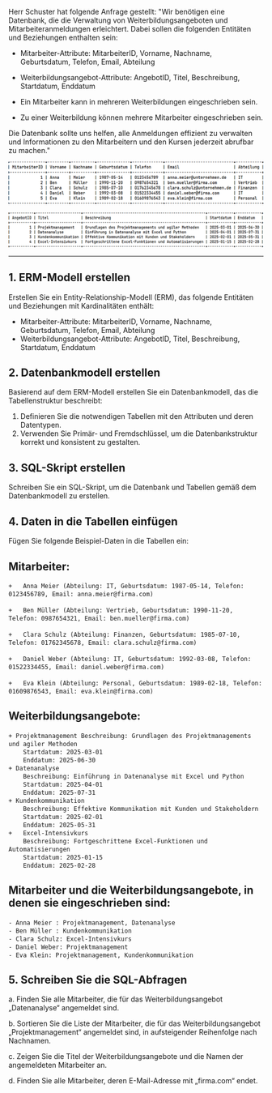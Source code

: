 Herr Schuster hat folgende Anfrage gestellt:
"Wir benötigen eine Datenbank, die die Verwaltung von Weiterbildungsangeboten und Mitarbeiteranmeldungen erleichtert. 
Dabei sollen die folgenden Entitäten und Beziehungen enthalten sein:

- Mitarbeiter-Attribute: MitarbeiterID, Vorname, Nachname, Geburtsdatum, Telefon, Email, Abteilung
- Weiterbildungsangebot-Attribute: AngebotID, Titel, Beschreibung, Startdatum, Enddatum

- Ein Mitarbeiter kann in mehreren Weiterbildungen eingeschrieben sein. 
- Zu einer Weiterbildung können mehrere Mitarbeiter eingeschrieben sein.

Die Datenbank sollte uns helfen, alle Anmeldungen effizient zu verwalten und Informationen zu den Mitarbeitern und den Kursen jederzeit abrufbar zu machen."   

![alt text](bild-1.png)

![alt text](bild-2.png)



________________________________________
## 1. ERM-Modell erstellen
Erstellen Sie ein Entity-Relationship-Modell (ERM), das folgende Entitäten und Beziehungen mit Kardinalitäten enthält:

- Mitarbeiter-Attribute: MitarbeiterID, Vorname, Nachname, Geburtsdatum, Telefon, Email, Abteilung
- Weiterbildungsangebot-Attribute: AngebotID, Titel, Beschreibung, Startdatum, Enddatum

## 2. Datenbankmodell erstellen

Basierend auf dem ERM-Modell erstellen Sie ein Datenbankmodell, das die Tabellenstruktur beschreibt:

1.	Definieren Sie die notwendigen Tabellen mit den Attributen und deren Datentypen.
2.	Verwenden Sie Primär- und Fremdschlüssel, um die Datenbankstruktur korrekt und konsistent zu gestalten.

## 3. SQL-Skript erstellen 

Schreiben Sie ein SQL-Skript, um die Datenbank und Tabellen gemäß dem Datenbankmodell zu erstellen.

## 4. Daten in die Tabellen einfügen

Fügen Sie folgende Beispiel-Daten in die Tabellen ein:

## Mitarbeiter:

    +   Anna Meier (Abteilung: IT, Geburtsdatum: 1987-05-14, Telefon: 0123456789, Email: anna.meier@firma.com)
    
    +   Ben Müller (Abteilung: Vertrieb, Geburtsdatum: 1990-11-20, Telefon: 0987654321, Email: ben.mueller@firma.com)

    +   Clara Schulz (Abteilung: Finanzen, Geburtsdatum: 1985-07-10, Telefon: 01762345678, Email: clara.schulz@firma.com)

    +   Daniel Weber (Abteilung: IT, Geburtsdatum: 1992-03-08, Telefon: 01522334455, Email: daniel.weber@firma.com)

    +   Eva Klein (Abteilung: Personal, Geburtsdatum: 1989-02-18, Telefon: 01609876543, Email: eva.klein@firma.com)

## Weiterbildungsangebote:

    + Projektmanagement Beschreibung: Grundlagen des Projektmanagements und agiler Methoden
    	Startdatum: 2025-03-01
    	Enddatum: 2025-06-30
    + Datenanalyse
        Beschreibung: Einführung in Datenanalyse mit Excel und Python
        Startdatum: 2025-04-01
        Enddatum: 2025-07-31
    + Kundenkommunikation
        Beschreibung: Effektive Kommunikation mit Kunden und Stakeholdern
        Startdatum: 2025-02-01
        Enddatum: 2025-05-31
    +   Excel-Intensivkurs
        Beschreibung: Fortgeschrittene Excel-Funktionen und Automatisierungen
        Startdatum: 2025-01-15
        Enddatum: 2025-02-28

## Mitarbeiter und die Weiterbildungsangebote, in denen sie eingeschrieben sind:

    - Anna Meier : Projektmanagement, Datenanalyse
    - Ben Müller : Kundenkommunikation
    - Clara Schulz: Excel-Intensivkurs
    - Daniel Weber: Projektmanagement
    - Eva Klein: Projektmanagement, Kundenkommunikation

## 5. Schreiben Sie die SQL-Abfragen

a. Finden Sie alle Mitarbeiter, die für das Weiterbildungsangebot „Datenanalyse“ angemeldet sind.

b. Sortieren Sie die Liste der Mitarbeiter, die für das Weiterbildungsangebot „Projektmanagement“ angemeldet sind, in aufsteigender Reihenfolge nach Nachnamen.

c. Zeigen Sie die Titel der Weiterbildungsangebote und die Namen der angemeldeten Mitarbeiter an.

d. Finden Sie alle Mitarbeiter, deren E-Mail-Adresse mit „firma.com“ endet.
